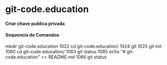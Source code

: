 # git-code.education

#### Criar chave publica privada


#### Sequencia de Comandos

mkdir git-code.education
 1022  cd git-code.education/
 1024  git
 1025  git init
 1060  cd git-code.education/
 1063  git status
 1065  echo "# git-code.education" >> README.md
 1066  git status
